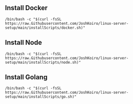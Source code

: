 ## Install Docker
```
/bin/bash -c "$(curl -fsSL https://raw.Githubusercontent.com/JoshKoiro/linux-server-setup/main/installScripts/docker.sh)"
```
## Install Node
```
/bin/bash -c "$(curl -fsSL https://raw.Githubusercontent.com/JoshKoiro/linux-server-setup/main/installScripts/node.sh)"
```
## Install Golang
```
/bin/bash -c "$(curl -fsSL https://raw.Githubusercontent.com/JoshKoiro/linux-server-setup/main/installScripts/go.sh)"
```
